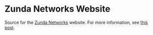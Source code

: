 Zunda Networks Website
======================
Source for the [Zunda Networks](http://zundanetworks.com) website. For more information, see [this post](http://www.zundanetworks.com/2014/01/31/zunda-launched/).
